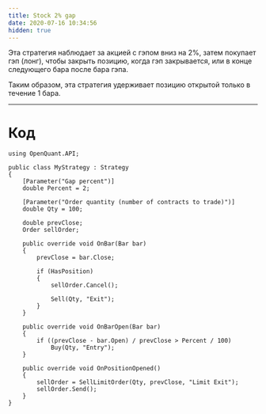 ```yaml
---
title: Stock 2% gap
date: 2020-07-16 10:34:56
hidden: true
---
```


Эта стратегия наблюдает за акцией с гэпом вниз на 2%, затем покупает гэп (лонг), чтобы закрыть позицию, когда гэп закрывается,
или в конце следующего бара после бара гэпа.

Таким образом, эта стратегия удерживает позицию открытой только в течение 1 бара.

---

# Код

```
using OpenQuant.API;

public class MyStrategy : Strategy
{
	[Parameter("Gap percent")]
	double Percent = 2;

	[Parameter("Order quantity (number of contracts to trade)")]
	double Qty = 100;

	double prevClose;
	Order sellOrder;

	public override void OnBar(Bar bar)
	{
		prevClose = bar.Close;

		if (HasPosition)
		{
			sellOrder.Cancel();

			Sell(Qty, "Exit");
		}
	}

	public override void OnBarOpen(Bar bar)
	{
		if ((prevClose - bar.Open) / prevClose > Percent / 100)
			Buy(Qty, "Entry");
	}

	public override void OnPositionOpened()
	{
		sellOrder = SellLimitOrder(Qty, prevClose, "Limit Exit");
		sellOrder.Send();
	}
}

```
